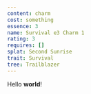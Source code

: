 ```yaml
---
content: charm
cost: something
essence: 3
name: Survival e3 Charm 1
rating: 3
requires: []
splat: Second Sunrise
trait: Survival
tree: Trailblazer
---
```


Hello **world**!
